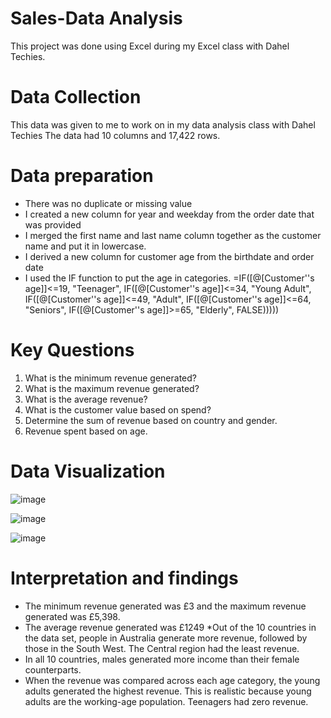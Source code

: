 # Sales-Data Analysis
This project was done using Excel during my Excel class with Dahel Techies. 
# Data Collection
This data was given to me to work on in my data analysis class with Dahel Techies
The data had 10 columns and 17,422 rows.
# Data preparation
* There was no duplicate or missing value
* I created a new column for year and weekday from the order date that was provided
* I merged the first name and last name column together as the customer name and put it in lowercase.
* I derived a new column for customer age from the birthdate and order date
* I used the IF function to put the age in categories. =IF([@[Customer''s age]]<=19, "Teenager", IF([@[Customer''s age]]<=34, "Young Adult", IF([@[Customer''s age]]<=49, "Adult", IF([@[Customer''s age]]<=64, "Seniors", IF([@[Customer''s age]]>=65, "Elderly", FALSE)))))
# Key Questions
1. What is the minimum revenue generated? 
2. What is the maximum revenue generated?
3. What is the average revenue?
4. What is the customer value based on spend?
5. Determine the sum of revenue based on country and gender.
6. Revenue spent based on age.
# Data Visualization
![image](https://github.com/Imoniyi/Sales-Data/assets/151396523/ec1441fb-7cc2-47b5-afe7-5ca42bf5cd64)


![image](https://github.com/Imoniyi/Sales-Data/assets/151396523/0b904f21-be65-4595-ab4c-8855343ab054)

![image](https://github.com/Imoniyi/Sales-Data/assets/151396523/0ed4ce93-26e2-48ee-b167-3e946b9535da)

# Interpretation and findings 
* The minimum revenue generated was £3 and the maximum revenue generated was £5,398.
* The average revenue generated was £1249
*Out of the 10 countries in the data set, people in Australia generate more revenue, followed by those in the South West. The Central region had the least revenue.
* In all 10 countries, males generated more income than their female counterparts. 
* When the revenue was compared across each age category, the young adults generated the highest revenue. This is realistic because young adults are the working-age population. Teenagers had zero revenue.







